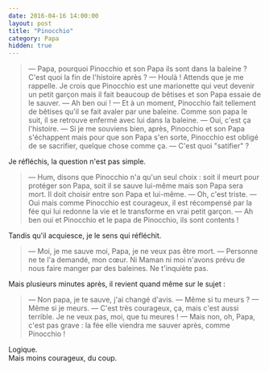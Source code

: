 ```yaml
---
date: 2016-04-16 14:00:00
layout: post
title: "Pinocchio"
category: Papa
hidden: true
---
```


> — Papa, pourquoi Pinocchio et son Papa ils sont dans la baleine ? C'est quoi la fin de l'histoire après ?
> — Houlà ! Attends que je me rappelle. Je crois que Pinocchio est une marionette qui veut devenir un petit garçon mais il fait beaucoup de bêtises et son Papa essaie de le sauver.
> — Ah ben oui !
> — Et à un moment, Pinocchio fait tellement de bêtises qu'il se fait avaler par une baleine. Comme son papa le suit, il se retrouve enfermé avec lui dans la baleine.
> — Oui, c'est ça l'histoire.
> — Si je me souviens bien, après, Pinocchio et son Papa s'échappent mais pour que son Papa s'en sorte, Pinocchio est obligé de se sacrifier, quelque chose comme ça.
> — C'est quoi "satifier" ?

Je réfléchis, la question n'est pas simple.

> — Hum, disons que Pinocchio n'a qu'un seul choix : soit il meurt pour protéger son Papa, soit il se sauve lui-même mais son Papa sera mort. Il doit choisir entre son Papa et lui-même.
> — Oh, c'est triste.
> — Oui mais comme Pinocchio est courageux, il est récompensé par la fée qui lui redonne la vie et le transforme en vrai petit garçon.
> — Ah ben oui et Pinocchio et le papa de Pinocchio, ils sont contents !

Tandis qu'il acquiesce, je le sens qui réfléchit.

> — Moi, je me sauve moi, Papa, je ne veux pas être mort.
> — Personne ne te l'a demandé, mon cœur. Ni Maman ni moi n'avons prévu de nous faire manger par des baleines. Ne t'inquiète pas.

Mais plusieurs minutes après, il revient quand même sur le sujet :

> — Non papa, je te sauve, j'ai changé d'avis.
> — Même si tu meurs ?
> — Même si je meurs.
> — C'est très courageux, ça, mais c'est aussi terrible. Je ne veux pas, moi, que tu meures !
> — Mais non, oh, Papa, c'est pas grave : la fée elle viendra me sauver après, comme Pinocchio !

Logique.  
Mais moins courageux, du coup.
